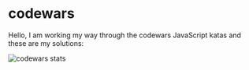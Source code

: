 # codewars

Hello, I am working my way through the codewars JavaScript katas and these are my solutions:

![codewars stats](https://www.codewars.com/users/likwerdna/badges/large?logo=false)
